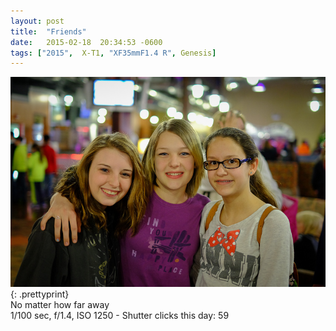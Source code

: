 ```yaml
---
layout: post
title:  "Friends"
date:   2015-02-18  20:34:53 -0600
tags: ["2015",  X-T1, "XF35mmF1.4 R", Genesis]
---
```

![:title](/images/2015/2015_0218_DSCF2830.jpg)
{: .prettyprint}  
No matter how far away  
1/100 sec, f/1.4, ISO 1250 - Shutter clicks this day: 59